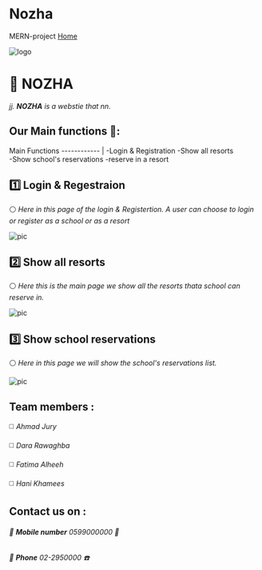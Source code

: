 # Nozha
MERN-project
[Home](http://localhost:8080/)


![logo](https://cdn.discordapp.com/attachments/872084511721156639/874284069100339240/Group_15.png)

# 🚩 NOZHA
 *jj.
**NOZHA** is a webstie that nn.*


## Our Main functions  🐪:
Main Functions 
------------ | 
-Login & Registration 
-Show all resorts       
-Show  school's reservations
-reserve in a resort




##  1️⃣  Login & Regestraion 
⚪ *Here in this page of the login & Registertion.*
*A user can choose to login or register as a school or as a resort*

![pic](https://cdn.discordapp.com/attachments/872084511721156642/874277606294433802/Dribbble_Shot_HD_2.png?width=300&height=auto)


## 2️⃣ Show all resorts
⚪ *Here this is the main page we show all the resorts thata school can reserve in.*


![pic](https://cdn.discordapp.com/attachments/872084511721156642/874277614049710130/Dribbble_Shot_HD.png?width=300&height=auto)



## 3️⃣ Show  school reservations
⚪ *Here in this page we will show the school's reservations list.*


![pic](https://cdn.discordapp.com/attachments/872084511721156642/874277592457433158/Dribbble_Shot_HD_5.png?width=300&height=auto)













## Team members :
◻️ *Ahmad Jury* 

◻️ *Dara Rawaghba*

◻️ *Fatima Alheeh*

◻️ *Hani Khamees*


## Contact us on :
###### 🔻 **Mobile number** 0599000000 📱
###### 🔻 **Phone**       02-2950000    ☎️
